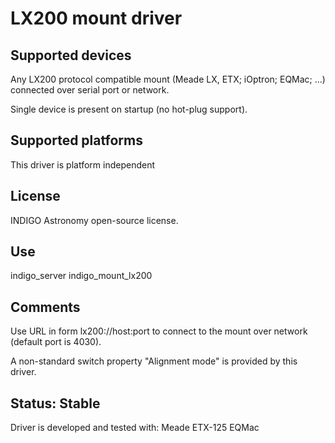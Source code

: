 # LX200 mount driver

## Supported devices

Any LX200 protocol compatible mount (Meade LX, ETX; iOptron; EQMac; ...) connected over serial port or network.

Single device is present on startup (no hot-plug support).

## Supported platforms

This driver is platform independent

## License

INDIGO Astronomy open-source license.

## Use

indigo_server indigo_mount_lx200

## Comments

Use URL in form lx200://host:port to connect to the mount over network (default port is 4030).

A non-standard switch property "Alignment mode" is provided by this driver.

## Status: Stable

Driver is developed and tested with:
Meade ETX-125
EQMac
